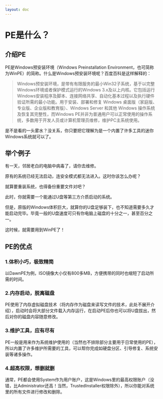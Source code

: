 ```yaml
---
layout: doc
---
```

# PE是什么？

## 介绍PE

PE是Windows预安装环境（Windows Preinstallation Environment，也可简称为WinPE）的简称。什么是Windows预安装环境呢？百度百科是这样解释的：

> Windows预安装环境，是带有有限服务的最小Win32子系统，基于以完整Windows环境或者保护模式运行的Windows 3.x及以上内核。它包括运行Windows安装程序及脚本、连接网络共享、自动化基本过程以及执行硬件验证所需的最小功能。用于安装、部署和修复 Windows 桌面版（家庭版、专业版、企业版和教育版）、Windows Server 和其他 Windows 操作系统及恢复其完整性，而Windows PE并非为普通用户可以正常使用的操作系统，多数用于开发人员或计算机管理员维修，维护PC主系统使用。

是不是看的一头雾水？没关系，你只要把它理解为是一个内置了许多工具的迷你Windows系统就可以了。

## 举个例子

有一天，邻居老白的电脑中病毒了，请你去维修。

原有的系统已经无法启动，连安全模式都无法进入。这时你该怎么办呢？

就算要重装系统，也得备份重要文件对吧？

此时，你就需要一个能通过U盘等第三方介质启动的系统。

但是，原版的Windows体积巨大，就算你的U盘足够装下，也不知道需要多久才能启动完毕。毕竟一般的U盘速度可只有你电脑上磁盘的十分之一，甚至百分之一。

这时候，就需要用到WinPE了！

## PE的优点

### 1.体积小巧，极致精简

以DawnPE为例，ISO镜像大小仅有800多MB，方便携带的同时也缩短了启动所需的时间。

### 2.内存启动，脱离磁盘

PE使用了内存虚拟磁盘技术（将内存作为磁盘来读写文件的技术，此处不展开介绍），启动时会将大部分文件载入内存运行，在启动PE后你也可以将U盘拔出，然后对你的磁盘内容随意修改。

### 3.维护工具，应有尽有

PE一般是用来作为系统维护使用的（当然也不排除部分主要用于日常使用的PE），所以内置了许多维护所需要的工具，可以帮你完成如硬盘分区、引导修复、系统安装等诸多操作。

### 4.超高权限，想删就删

通常，PE都会使用System作为用户账户，这是Windows里的最高权限账户（没错，比Administrator还高！当然，TrustedInstaller权限除外），所以你能对系统里的所有文件进行修改和删除。
